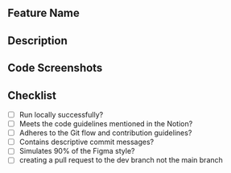 ## Feature Name

<!-- Please provide the name of the feature or a brief title for the pull request. -->

## Description

<!-- Describe the changes introduced by this pull request. Explain the purpose and the problem it solves. -->

## Code Screenshots

<!-- If applicable, include screenshots or code snippets that highlight the changes. -->

## Checklist

- [ ] Run locally successfully?
- [ ] Meets the code guidelines mentioned in the Notion?
- [ ] Adheres to the Git flow and contribution guidelines?
- [ ] Contains descriptive commit messages?
- [ ] Simulates 90% of the Figma style?
- [ ] creating a pull request to the dev branch not the main branch
